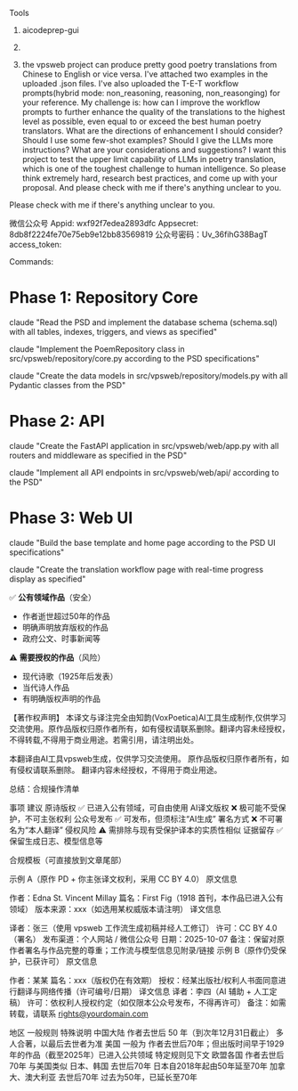 Tools

1. aicodeprep-gui

2.


1. the vpsweb project can produce pretty good poetry translations from Chinese to English or vice versa. I've attached two examples in the uploaded .json files. I've also uploaded the T-E-T workflow prompts(hybrid mode: non_reasoning, reasoning, non_reasonging) for your reference. My challenge is: how can I improve the workflow prompts to further enhance the quality of the translations to the highest level as possible, even equal to or exceed the best human poetry translators. What are the directions of enhancement I should consider?  Should I use some few-shot examples? Should I give the LLMs more instructions? What are your considerations and suggestions? I want this project to test the upper limit capability of LLMs in poetry translation, which is one of the toughest challenge to human intelligence. So please think extremely hard, research best practices, and come up with your proposal. And please check with me if there's anything unclear to you.


Please check with me if there's anything unclear to you.


微信公众号
Appid: wxf92f7edea2893dfc
Appsecret: 8db8f2224fe70e75eb9e12bb83569819
公众号密码：Uv_36fihG38BagT
access_token: 


Commands:

# Phase 1: Repository Core
claude "Read the PSD and implement the database schema (schema.sql) with all tables, indexes, triggers, and views as specified"

claude "Implement the PoemRepository class in src/vpsweb/repository/core.py according to the PSD specifications"

claude "Create the data models in src/vpsweb/repository/models.py with all Pydantic classes from the PSD"

# Phase 2: API
claude "Create the FastAPI application in src/vpsweb/web/app.py with all routers and middleware as specified in the PSD"

claude "Implement all API endpoints in src/vpsweb/web/api/ according to the PSD"

# Phase 3: Web UI
claude "Build the base template and home page according to the PSD UI specifications"

claude "Create the translation workflow page with real-time progress display as specified"




✅ **公有领域作品**（安全）
- 作者逝世超过50年的作品
- 明确声明放弃版权的作品
- 政府公文、时事新闻等

⚠️ **需要授权的作品**（风险）
- 现代诗歌（1925年后发表）
- 当代诗人作品
- 有明确版权声明的作品


【著作权声明】
本译文与译注完全由知韵(VoxPoetica)AI工具生成制作,仅供学习交流使用。原作品版权归原作者所有，如有侵权请联系删除。翻译内容未经授权，不得转载,不得用于商业用途。若需引用，请注明出处。

本翻译由AI工具vpsweb生成，仅供学习交流使用。
原作品版权归原作者所有，如有侵权请联系删除。
翻译内容未经授权，不得用于商业用途。

总结：合规操作清单

事项	建议
原诗版权	✅ 已进入公有领域，可自由使用
AI译文版权	❌ 极可能不受保护，不可主张权利
公众号发布	✅ 可发布，但须标注“AI生成”
署名方式	❌ 不可署名为“本人翻译”
侵权风险	⚠️ 需排除与现有受保护译本的实质性相似
证据留存	✅ 保留生成日志、模型信息等

合规模板（可直接放到文章尾部）

示例 A（原作 PD + 你主张译文权利，采用 CC BY 4.0）
原文信息

作者：Edna St. Vincent Millay
篇名：First Fig（1918 首刊，本作品已进入公有领域）
版本来源：xxx（如选用某权威版本请注明）
译文信息

译者：张三（使用 vpsweb 工作流生成初稿并经人工修订）
许可：CC BY 4.0（署名）
发布渠道：个人网站 / 微信公众号
日期：2025-10-07
备注：保留对原作者署名与作品完整的尊重；工作流与模型信息见附录/链接
示例 B（原作仍受保护，已获许可）
原文信息

作者：某某
篇名：xxx（版权仍在有效期）
授权：经某出版社/权利人书面同意进行翻译与网络传播（许可编号/日期）
译文信息
译者：李四（AI 辅助 + 人工定稿）
许可：依权利人授权约定（如仅限本公众号发布，不得再许可）
备注：如需转载，请联系 rights@yourdomain.com


地区	            一般规则	                                                         特殊说明
中国大陆	     作者去世后 50 年（到次年12月31日截止）	                                多人合著，以最后去世者为准
美国	一般为 作者去世后70年；但出版时间早于1929年的作品（截至2025年）已进入公共领域	      特定规则见下文
欧盟各国	         作者去世后 70年	                                                  与美国类似
日本、韩国	         去世后70年	                                                  日本自2018年起由50年延至70年
加拿大、澳大利亚	  去世后70年	                                                   过去为50年，已延长至70年
